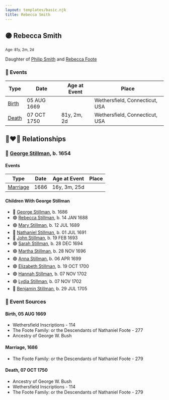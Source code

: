 ```yaml
---
layout: templates/basic.njk
title: Rebecca Smith
---
```

## 🟣 Rebecca Smith
<small>Age: 81y, 2m, 2d</small>

Daughter of [Philip Smith](/people/6/61981014) and [Rebecca Foote](/people/3/32470572)

### 📆 Events

Type | Date | Age at Event | Place
------ | ------ | ------ | ------
[Birth](#event-event-3) | 05 AUG 1669 |  | Wethersfield, Connecticut, USA
[Death](#event-event-4) | 07 OCT 1750 | 81y, 2m, 2d | Wethersfield, Connecticut, USA

## 👩‍❤️‍👨 Relationships

### 🔵 [George Stillman](/people/6/67040632), b. 1654

#### Events

Type | Date | Age at Event | Place
------ | ------ | ------ | ------
[Marriage](#event-family-0-event-0) | 1686 | 16y, 3m, 25d |
#### Children With George Stillman
* 🔵 [George Stillman](/people/8/81770674), b. 1686
* 🟣 [Rebecca Stillman](/people/6/66249241), b. 14 JAN 1688
* 🟣 [Mary Stillman](/people/3/39239663), b. 12 JUL 1689
* 🔵 [Nathaniel Stillman](/people/3/32494149), b. 01 JUL 1691
* 🔵 [John Stillman](/people/3/30853088), b. 19 FEB 1693
* 🟣 [Sarah Stillman](/people/9/9722974), b. 28 DEC 1694
* 🟣 [Martha Stillman](/people/9/90081792), b. 28 NOV 1696
* 🟣 [Anna Stillman](/people/2/20562156), b. 06 APR 1699
* 🟣 [Elizabeth Stillman](/people/9/91912725), b. 19 OCT 1700
* 🟣 [Hannah Stillman](/people/3/31820970), b. 07 NOV 1702
* 🟣 [Lydia Stillman](/people/7/71541832), b. 07 NOV 1702
* 🔵 [Benjamin Stillman](/people/3/38355828), b. 29 JUL 1705
### 📰 Event Sources

#### <a id="event-event-3"></a> Birth, 05 AUG 1669
* Wethersfield Inscriptions  - 114
* The Foote Family: or the Descendants of Nathaniel Foote  - 277
* Ancestry of George W. Bush

#### <a id="event-family-0-event-0"></a> Marriage, 1686
* The Foote Family: or the Descendants of Nathaniel Foote  - 279
#### <a id="event-event-4"></a> Death, 07 OCT 1750
* Ancestry of George W. Bush
* Wethersfield Inscriptions  - 114
* The Foote Family: or the Descendants of Nathaniel Foote  - 279
